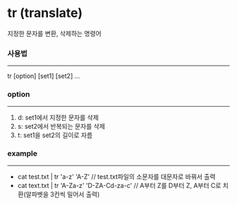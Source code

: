 # tr (translate)
지정한 문자를 변환, 삭제하는 명령어

### 사용법
---
tr [option] [set1] [set2] ...

### option
---
1. d: set1에서 지정한 문자를 삭제
2. s: set2에서 반복되는 문자를 삭제
3. t: set1을 set2의 길이로 자름

### example
---
* cat test.txt | tr 'a-z' 'A-Z' // test.txt파일의 소문자를 대문자로 바꿔서 출력
* cat text.txt | tr 'A-Za-z' 'D-ZA-Cd-za-c' // A부터 Z를 D부터 Z, A부터 C로 치환(알파벳을 3칸씩 밀어서 출력)
